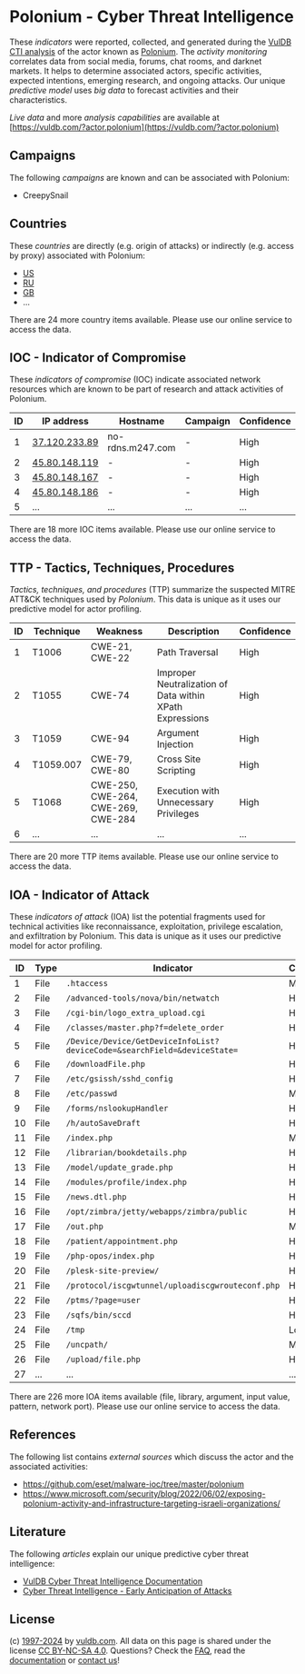 # Polonium - Cyber Threat Intelligence

These _indicators_ were reported, collected, and generated during the [VulDB CTI analysis](https://vuldb.com/?kb.cti) of the actor known as [Polonium](https://vuldb.com/?actor.polonium). The _activity monitoring_ correlates data from social media, forums, chat rooms, and darknet markets. It helps to determine associated actors, specific activities, expected intentions, emerging research, and ongoing attacks. Our unique _predictive model_ uses _big data_ to forecast activities and their characteristics.

_Live data_ and more _analysis capabilities_ are available at [https://vuldb.com/?actor.polonium](https://vuldb.com/?actor.polonium)

## Campaigns

The following _campaigns_ are known and can be associated with Polonium:

* CreepySnail

## Countries

These _countries_ are directly (e.g. origin of attacks) or indirectly (e.g. access by proxy) associated with Polonium:

* [US](https://vuldb.com/?country.us)
* [RU](https://vuldb.com/?country.ru)
* [GB](https://vuldb.com/?country.gb)
* ...

There are 24 more country items available. Please use our online service to access the data.

## IOC - Indicator of Compromise

These _indicators of compromise_ (IOC) indicate associated network resources which are known to be part of research and attack activities of Polonium.

ID | IP address | Hostname | Campaign | Confidence
-- | ---------- | -------- | -------- | ----------
1 | [37.120.233.89](https://vuldb.com/?ip.37.120.233.89) | no-rdns.m247.com | - | High
2 | [45.80.148.119](https://vuldb.com/?ip.45.80.148.119) | - | - | High
3 | [45.80.148.167](https://vuldb.com/?ip.45.80.148.167) | - | - | High
4 | [45.80.148.186](https://vuldb.com/?ip.45.80.148.186) | - | - | High
5 | ... | ... | ... | ...

There are 18 more IOC items available. Please use our online service to access the data.

## TTP - Tactics, Techniques, Procedures

_Tactics, techniques, and procedures_ (TTP) summarize the suspected MITRE ATT&CK techniques used by _Polonium_. This data is unique as it uses our predictive model for actor profiling.

ID | Technique | Weakness | Description | Confidence
-- | --------- | -------- | ----------- | ----------
1 | T1006 | CWE-21, CWE-22 | Path Traversal | High
2 | T1055 | CWE-74 | Improper Neutralization of Data within XPath Expressions | High
3 | T1059 | CWE-94 | Argument Injection | High
4 | T1059.007 | CWE-79, CWE-80 | Cross Site Scripting | High
5 | T1068 | CWE-250, CWE-264, CWE-269, CWE-284 | Execution with Unnecessary Privileges | High
6 | ... | ... | ... | ...

There are 20 more TTP items available. Please use our online service to access the data.

## IOA - Indicator of Attack

These _indicators of attack_ (IOA) list the potential fragments used for technical activities like reconnaissance, exploitation, privilege escalation, and exfiltration by Polonium. This data is unique as it uses our predictive model for actor profiling.

ID | Type | Indicator | Confidence
-- | ---- | --------- | ----------
1 | File | `.htaccess` | Medium
2 | File | `/advanced-tools/nova/bin/netwatch` | High
3 | File | `/cgi-bin/logo_extra_upload.cgi` | High
4 | File | `/classes/master.php?f=delete_order` | High
5 | File | `/Device/Device/GetDeviceInfoList?deviceCode=&searchField=&deviceState=` | High
6 | File | `/downloadFile.php` | High
7 | File | `/etc/gsissh/sshd_config` | High
8 | File | `/etc/passwd` | Medium
9 | File | `/forms/nslookupHandler` | High
10 | File | `/h/autoSaveDraft` | High
11 | File | `/index.php` | Medium
12 | File | `/librarian/bookdetails.php` | High
13 | File | `/model/update_grade.php` | High
14 | File | `/modules/profile/index.php` | High
15 | File | `/news.dtl.php` | High
16 | File | `/opt/zimbra/jetty/webapps/zimbra/public` | High
17 | File | `/out.php` | Medium
18 | File | `/patient/appointment.php` | High
19 | File | `/php-opos/index.php` | High
20 | File | `/plesk-site-preview/` | High
21 | File | `/protocol/iscgwtunnel/uploadiscgwrouteconf.php` | High
22 | File | `/ptms/?page=user` | High
23 | File | `/sqfs/bin/sccd` | High
24 | File | `/tmp` | Low
25 | File | `/uncpath/` | Medium
26 | File | `/upload/file.php` | High
27 | ... | ... | ...

There are 226 more IOA items available (file, library, argument, input value, pattern, network port). Please use our online service to access the data.

## References

The following list contains _external sources_ which discuss the actor and the associated activities:

* https://github.com/eset/malware-ioc/tree/master/polonium
* https://www.microsoft.com/security/blog/2022/06/02/exposing-polonium-activity-and-infrastructure-targeting-israeli-organizations/

## Literature

The following _articles_ explain our unique predictive cyber threat intelligence:

* [VulDB Cyber Threat Intelligence Documentation](https://vuldb.com/?kb.cti)
* [Cyber Threat Intelligence - Early Anticipation of Attacks](https://www.scip.ch/en/?labs.20201022)

## License

(c) [1997-2024](https://vuldb.com/?kb.changelog) by [vuldb.com](https://vuldb.com/?kb.about). All data on this page is shared under the license [CC BY-NC-SA 4.0](https://creativecommons.org/licenses/by-nc-sa/4.0/). Questions? Check the [FAQ](https://vuldb.com/?kb.faq), read the [documentation](https://vuldb.com/?kb) or [contact us](https://vuldb.com/?contact)!
